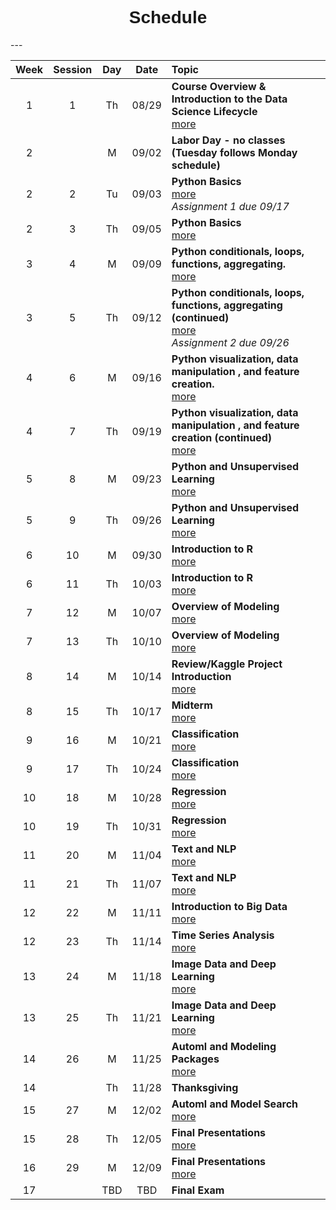 <h1  style="font-family:  Verdana,  Geneva,  sans-serif;  text-align:center;">Schedule</h1> 
--- 

|  Week    |  Session  |    Day    |  Date    |  Topic  |
|  :---:  |  :-----:  |  :---:  |  :---:  |  :----  |
|  1  |  1  |  Th  |  08/29  |  **Course  Overview  &  Introduction  to  the  Data  Science  Lifecycle**  <br>  [more](https://rpi-data.github.io/course-intro-ml-app/sessions/session1.html)  |
|  2  |    |  M  |  09/02  |  **Labor  Day  -  no  classes  (Tuesday  follows  Monday  schedule)**  <br>    |
|  2  |  2  |  Tu  |  09/03  |  **Python  Basics**  <br>  [more](https://rpi-data.github.io/course-intro-ml-app/sessions/session2.html)  <br>  *Assignment  1  due  09/17*  <br>  |
|  2  |  3  |  Th  |  09/05  |  **Python  Basics**  <br>  [more](https://rpi-data.github.io/course-intro-ml-app/sessions/session3.html)  |
|  3  |  4  |  M  |  09/09  |  **Python  conditionals,  loops,  functions,  aggregating.**  <br>  [more](https://rpi-data.github.io/course-intro-ml-app/sessions/session4.html)  |
|  3  |  5  |  Th  |  09/12  |  **Python  conditionals,  loops,  functions,  aggregating  (continued)**  <br>  [more](https://rpi-data.github.io/course-intro-ml-app/sessions/session5.html)  <br>  *Assignment  2  due  09/26*  <br>  |
|  4  |  6  |  M  |  09/16  |  **Python  visualization,  data  manipulation  ,  and  feature  creation.**  <br>  [more](https://rpi-data.github.io/course-intro-ml-app/sessions/session6.html)  |
|  4  |  7  |  Th  |  09/19  |  **Python  visualization,  data  manipulation  ,  and  feature  creation  (continued)**  <br>  [more](https://rpi-data.github.io/course-intro-ml-app/sessions/session7.html)  |
|  5  |  8  |  M  |  09/23  |  **Python  and  Unsupervised  Learning**  <br>  [more](https://rpi-data.github.io/course-intro-ml-app/sessions/session8.html)  |
|  5  |  9  |  Th  |  09/26  |  **Python  and  Unsupervised  Learning**  <br>  [more](https://rpi-data.github.io/course-intro-ml-app/sessions/session9.html)  |
|  6  |  10  |  M  |  09/30  |  **Introduction  to  R**  <br>  [more](https://rpi-data.github.io/course-intro-ml-app/sessions/session10.html)  |
|  6  |  11  |  Th  |  10/03  |  **Introduction  to  R**  <br>  [more](https://rpi-data.github.io/course-intro-ml-app/sessions/session11.html)  |
|  7  |  12  |  M  |  10/07  |  **Overview  of  Modeling**  <br>  [more](https://rpi-data.github.io/course-intro-ml-app/sessions/session12.html)  |
|  7  |  13  |  Th  |  10/10  |  **Overview  of  Modeling**  <br>  [more](https://rpi-data.github.io/course-intro-ml-app/sessions/session13.html)  |
|  8  |  14  |  M  |  10/14  |  **Review/Kaggle  Project  Introduction**  <br>  [more](https://rpi-data.github.io/course-intro-ml-app/sessions/session14.html)  |
|  8  |  15  |  Th  |  10/17  |  **Midterm**  <br>  [more](https://rpi-data.github.io/course-intro-ml-app/sessions/session15.html)  |
|  9  |  16  |  M  |  10/21  |  **Classification**  <br>  [more](https://rpi-data.github.io/course-intro-ml-app/sessions/session16.html)  |
|  9  |  17  |  Th  |  10/24  |  **Classification**  <br>  [more](https://rpi-data.github.io/course-intro-ml-app/sessions/session17.html)  |
|  10  |  18  |  M  |  10/28  |  **Regression**  <br>  [more](https://rpi-data.github.io/course-intro-ml-app/sessions/session18.html)  |
|  10  |  19  |  Th  |  10/31  |  **Regression**  <br>  [more](https://rpi-data.github.io/course-intro-ml-app/sessions/session19.html)  |
|  11  |  20  |  M  |  11/04  |  **Text  and  NLP**  <br>  [more](https://rpi-data.github.io/course-intro-ml-app/sessions/session20.html)  |
|  11  |  21  |  Th  |  11/07  |  **Text  and  NLP**  <br>  [more](https://rpi-data.github.io/course-intro-ml-app/sessions/session21.html)  |
|  12  |  22  |  M  |  11/11  |  **Introduction  to  Big  Data**  <br>  [more](https://rpi-data.github.io/course-intro-ml-app/sessions/session22.html)  |
|  12  |  23  |  Th  |  11/14  |  **Time  Series  Analysis**  <br>  [more](https://rpi-data.github.io/course-intro-ml-app/sessions/session23.html)  |
|  13  |  24  |  M  |  11/18  |  **Image  Data  and  Deep  Learning**  <br>  [more](https://rpi-data.github.io/course-intro-ml-app/sessions/session24.html)  |
|  13  |  25  |  Th  |  11/21  |  **Image  Data  and  Deep  Learning**  <br>  [more](https://rpi-data.github.io/course-intro-ml-app/sessions/session25.html)  |
|  14  |  26  |  M  |  11/25  |  **Automl  and  Modeling  Packages**  <br>  [more](https://rpi-data.github.io/course-intro-ml-app/sessions/session26.html)  |
|  14  |    |  Th  |  11/28  |  **Thanksgiving**  <br>    |
|  15  |  27  |  M  |  12/02  |  **Automl  and  Model  Search**  <br>  [more](https://rpi-data.github.io/course-intro-ml-app/sessions/session27.html)  |
|  15  |  28  |  Th  |  12/05  |  **Final  Presentations**  <br>  [more](https://rpi-data.github.io/course-intro-ml-app/sessions/session28.html)  |
|  16  |  29  |  M  |  12/09  |  **Final  Presentations**  <br>  [more](https://rpi-data.github.io/course-intro-ml-app/sessions/session29.html)  |
|  17  |    |  TBD  |  TBD  |  **Final  Exam**  <br>    |
